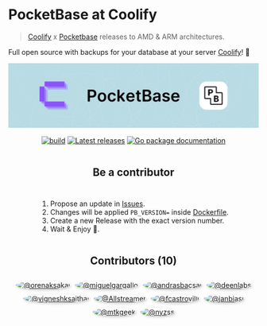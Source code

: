 
# PocketBase at Coolify

> [Coolify](https://github.com/coollabsio/coolify) x [Pocketbase](https://pocketbase.io/) releases to AMD & ARM architectures.

Full open source with backups for your database at your server [Coolify](https://coolify.io)! 🚀
<p align="center">
    <a href="https://pocketbase.io" target="_blank" rel="noopener">
        <img src="./public/header.jpg" alt="PocketBase - open source backend in 1 file" />
    </a>
</p>

<p align="center">
    <a href="https://github.com/pocketbase/pocketbase/actions/workflows/release.yaml" target="_blank" rel="noopener"><img src="https://github.com/pocketbase/pocketbase/actions/workflows/release.yaml/badge.svg" alt="build" /></a>
    <a href="https://github.com/pocketbase/pocketbase/releases" target="_blank" rel="noopener"><img src="https://img.shields.io/github/release/pocketbase/pocketbase.svg" alt="Latest releases" /></a>
    <a href="https://pkg.go.dev/github.com/pocketbase/pocketbase" target="_blank" rel="noopener"><img src="https://godoc.org/github.com/ganigeorgiev/fexpr?status.svg" alt="Go package documentation" /></a>
</p>

<div class="collab" style="display: flex; flex-wrap: wrap; gap: 10px; justify-content: center; text-align: center;">
    <h2 style="width: 100%;">Be a contributor</h2>
        <div class="points" style="display: flex; flex-wrap: wrap; gap: 10px; text-align: left;">

1) Propose an update in [Issues](https://github.com/coollabsio/pocketbase/issues).
2) Changes will be applied `PB_VERSION=` inside [Dockerfile](./Dockerfile#LL3C5-L3C22).
3) Create a new Release with the exact version number.
4) Wait & Enjoy 🎉.
        </div>
</div>

<div class="contributors" style="display: flex; flex-wrap: wrap; gap: 10px; justify-content: center; text-align: center;">
    <h2 style="width: 100%;">Contributors <span>(10)</span></h2>
    <a href="https://github.com/orenaksakal" target="_blank"><img src="https://avatars.githubusercontent.com/u/199699?s=64&amp;v=4" alt="@orenaksakal" width="64" height="64" style="border-radius: 50%; box-shadow: 2px 2px 5px rgba(0,0,0,0.2);"></a>
    <a href="https://github.com/miguelgargallo" target="_blank"><img src="https://avatars.githubusercontent.com/u/5947268?s=64&amp;v=4" alt="@miguelgargallo" width="64" height="64" style="border-radius: 50%; box-shadow: 2px 2px 5px rgba(0,0,0,0.2);"></a>
    <a href="https://github.com/andrasbacsai" target="_blank"><img src="https://avatars.githubusercontent.com/u/5845193?s=64&amp;v=4" alt="@andrasbacsai" width="64" height="64" style="border-radius: 50%; box-shadow: 2px 2px 5px rgba(0,0,0,0.2);"></a>
    <a href="https://github.com/deenlabs" target="_blank"><img src="https://avatars.githubusercontent.com/u/183146379?s=64&amp;v=4" alt="@deenlabs" width="64" height="64" style="border-radius: 50%; box-shadow: 2px 2px 5px rgba(0,0,0,0.2);"></a>
    <a href="https://github.com/vigneshksaithal" target="_blank"><img src="https://avatars.githubusercontent.com/u/60360863?s=64&amp;v=4" alt="@vigneshksaithal" width="64" height="64" style="border-radius: 50%; box-shadow: 2px 2px 5px rgba(0,0,0,0.2);"></a>
    <a href="https://github.com/Allstreamer" target="_blank"><img src="https://avatars.githubusercontent.com/u/48365544?s=64&amp;v=4" alt="@Allstreamer" width="64" height="64" style="border-radius: 50%; box-shadow: 2px 2px 5px rgba(0,0,0,0.2);"></a>
    <a href="https://github.com/fcastrovilli" target="_blank"><img src="https://avatars.githubusercontent.com/u/27171200?s=64&amp;v=4" alt="@fcastrovilli" width="64" height="64" style="border-radius: 50%; box-shadow: 2px 2px 5px rgba(0,0,0,0.2);"></a>
    <a href="https://github.com/janbiasi" target="_blank"><img src="https://avatars.githubusercontent.com/u/4563751?s=64&amp;v=4" alt="@janbiasi" width="64" height="64" style="border-radius: 50%; box-shadow: 2px 2px 5px rgba(0,0,0,0.2);"></a>
    <a href="https://github.com/mtkgeek" target="_blank"><img src="https://avatars.githubusercontent.com/u/28762536?s=64&amp;v=4" alt="@mtkgeek" width="64" height="64" style="border-radius: 50%; box-shadow: 2px 2px 5px rgba(0,0,0,0.2);"></a>
    <a href="https://github.com/nyzss" target="_blank"><img src="https://avatars.githubusercontent.com/u/81782738?s=64&amp;v=4" alt="@nyzss" width="64" height="64" style="border-radius: 50%; box-shadow: 2px 2px 5px rgba(0,0,0,0.2);"></a>
</div>
